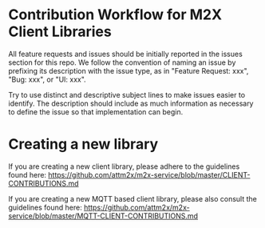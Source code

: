 # Contribution Workflow for M2X Client Libraries

All feature requests and issues should be initially reported in the issues section for this repo. We follow the convention of naming an issue by prefixing its description with the issue type, as in "Feature Request: xxx", "Bug: xxx", or "UI: xxx".

Try to use distinct and descriptive subject lines to make issues easier to identify. The description should include as much information as necessary to define the issue so that implementation can begin.


# Creating a new library

If you are creating a new client library, please adhere to the guidelines found here: https://github.com/attm2x/m2x-service/blob/master/CLIENT-CONTRIBUTIONS.md

If you are creating a new MQTT based client library, please also consult the guidelines found here: 
https://github.com/attm2x/m2x-service/blob/master/MQTT-CLIENT-CONTRIBUTIONS.md
